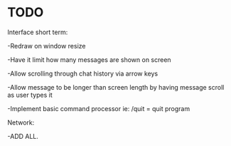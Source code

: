 TODO
====
Interface short term:

-Redraw on window resize

-Have it limit how many messages are shown on screen

-Allow scrolling through chat history via arrow keys

-Allow message to be longer than screen length by having message scroll as user types it

-Implement basic command processor ie: /quit = quit program

Network:

-ADD ALL.
